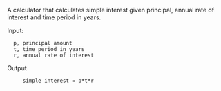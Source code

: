 A calculator that calculates simple interest given principal, annual rate of interest and time period in years.

Input:

      p, principal amount
      t, time period in years
      r, annual rate of interest
   
Output

         simple interest = p*t*r
